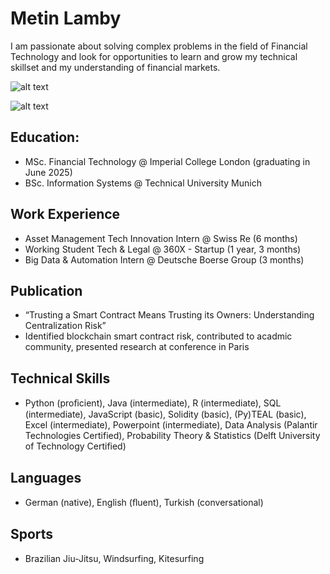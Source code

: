# Metin Lamby 

I am passionate about solving complex problems in the field of Financial Technology and look for opportunities to learn and grow my technical skillset and my understanding of financial markets.

![alt text]([http://url/to/img.png](https://github.com/MetinLamby/MetinLambyCVs/blob/main/bewerbungsbild2024.jpg))

![alt text](https://github.com/MetinLamby/MetinLambyCVs/blob/main/bewerbungsbild2024.jpg=100x20)


## Education:
- MSc. Financial Technology @ Imperial College London (graduating in June 2025)
- BSc. Information Systems @ Technical University Munich

## Work Experience
- Asset Management Tech Innovation Intern @ Swiss Re (6 months)
- Working Student Tech & Legal @ 360X - Startup (1 year, 3 months)
- Big Data & Automation Intern @ Deutsche Boerse Group (3 months)

## Publication
- “Trusting a Smart Contract Means Trusting its Owners: Understanding Centralization Risk”
- Identified blockchain smart contract risk, contributed to acadmic community, presented research at conference in Paris

## Technical Skills
- Python (proﬁcient), Java (intermediate), R (intermediate), SQL (intermediate), JavaScript (basic), Solidity (basic), (Py)TEAL (basic), Excel (intermediate), Powerpoint (intermediate), Data Analysis (Palantir Technologies Certified), Probability Theory & Statistics (Delft University of Technology Certified)

## Languages
- German (native), English (ﬂuent), Turkish (conversational)

## Sports
- Brazilian Jiu-Jitsu, Windsurfing, Kitesurfing

